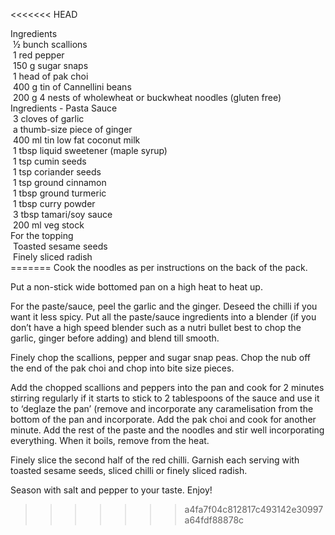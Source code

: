 <<<<<<< HEAD
<div class="cooked-recipe-ingredients">

<div class="cooked-single-ingredient cooked-heading">Ingredients</div>

<div itemprop="recipeIngredient" class="cooked-single-ingredient cooked-ingredient"><span class="cooked-ingredient-checkbox"> </span><span class="cooked-ing-name">½ bunch scallions</span></div>

<div itemprop="recipeIngredient" class="cooked-single-ingredient cooked-ingredient"><span class="cooked-ingredient-checkbox"> </span><span class="cooked-ing-name">1 red pepper</span></div>

<div itemprop="recipeIngredient" class="cooked-single-ingredient cooked-ingredient"><span class="cooked-ingredient-checkbox"> </span><span class="cooked-ing-amount" data-decimal="150">150</span> <span class="cooked-ing-measurement">g</span> <span class="cooked-ing-name">sugar snaps</span></div>

<div itemprop="recipeIngredient" class="cooked-single-ingredient cooked-ingredient"><span class="cooked-ingredient-checkbox"> </span><span class="cooked-ing-name">1 head of pak choi</span></div>

<div itemprop="recipeIngredient" class="cooked-single-ingredient cooked-ingredient"><span class="cooked-ingredient-checkbox"> </span><span class="cooked-ing-amount" data-decimal="400">400</span> <span class="cooked-ing-measurement">g</span> <span class="cooked-ing-name">tin of Cannellini beans</span></div>

<div itemprop="recipeIngredient" class="cooked-single-ingredient cooked-ingredient"><span class="cooked-ingredient-checkbox"> </span><span class="cooked-ing-amount" data-decimal="200">200</span> <span class="cooked-ing-measurement">g</span> <span class="cooked-ing-name">4 nests of wholewheat or buckwheat noodles (gluten free)</span></div>

<div class="cooked-single-ingredient cooked-heading">Ingredients - Pasta Sauce</div>

<div itemprop="recipeIngredient" class="cooked-single-ingredient cooked-ingredient"><span class="cooked-ingredient-checkbox"> </span><span class="cooked-ing-name">3 cloves of garlic</span></div>

<div itemprop="recipeIngredient" class="cooked-single-ingredient cooked-ingredient"><span class="cooked-ingredient-checkbox"> </span><span class="cooked-ing-name">a thumb-size piece of ginger</span></div>

<div itemprop="recipeIngredient" class="cooked-single-ingredient cooked-ingredient"><span class="cooked-ingredient-checkbox"> </span><span class="cooked-ing-amount" data-decimal="400">400</span> <span class="cooked-ing-measurement">ml</span> <span class="cooked-ing-name">tin low fat coconut milk</span></div>

<div itemprop="recipeIngredient" class="cooked-single-ingredient cooked-ingredient"><span class="cooked-ingredient-checkbox"> </span><span class="cooked-ing-amount" data-decimal="1">1</span> <span class="cooked-ing-measurement">tbsp</span> <span class="cooked-ing-name">liquid sweetener (maple syrup)</span></div>

<div itemprop="recipeIngredient" class="cooked-single-ingredient cooked-ingredient"><span class="cooked-ingredient-checkbox"> </span><span class="cooked-ing-amount" data-decimal="1">1</span> <span class="cooked-ing-measurement">tsp</span> <span class="cooked-ing-name">cumin seeds</span></div>

<div itemprop="recipeIngredient" class="cooked-single-ingredient cooked-ingredient"><span class="cooked-ingredient-checkbox"> </span><span class="cooked-ing-amount" data-decimal="1">1</span> <span class="cooked-ing-measurement">tsp</span> <span class="cooked-ing-name">coriander seeds</span></div>

<div itemprop="recipeIngredient" class="cooked-single-ingredient cooked-ingredient"><span class="cooked-ingredient-checkbox"> </span><span class="cooked-ing-amount" data-decimal="1">1</span> <span class="cooked-ing-measurement">tsp</span> <span class="cooked-ing-name">ground cinnamon</span></div>

<div itemprop="recipeIngredient" class="cooked-single-ingredient cooked-ingredient"><span class="cooked-ingredient-checkbox"> </span><span class="cooked-ing-amount" data-decimal="1">1</span> <span class="cooked-ing-measurement">tbsp</span> <span class="cooked-ing-name">ground turmeric</span></div>

<div itemprop="recipeIngredient" class="cooked-single-ingredient cooked-ingredient"><span class="cooked-ingredient-checkbox"> </span><span class="cooked-ing-amount" data-decimal="1">1</span> <span class="cooked-ing-measurement">tbsp</span> <span class="cooked-ing-name">curry powder</span></div>

<div itemprop="recipeIngredient" class="cooked-single-ingredient cooked-ingredient"><span class="cooked-ingredient-checkbox"> </span><span class="cooked-ing-amount" data-decimal="3">3</span> <span class="cooked-ing-measurement">tbsp</span> <span class="cooked-ing-name">tamari/soy sauce</span></div>

<div itemprop="recipeIngredient" class="cooked-single-ingredient cooked-ingredient"><span class="cooked-ingredient-checkbox"> </span><span class="cooked-ing-amount" data-decimal="200">200</span> <span class="cooked-ing-measurement">ml</span> <span class="cooked-ing-name">veg stock</span></div>

<div class="cooked-single-ingredient cooked-heading">For the topping</div>

<div itemprop="recipeIngredient" class="cooked-single-ingredient cooked-ingredient"><span class="cooked-ingredient-checkbox"> </span><span class="cooked-ing-name">Toasted sesame seeds</span></div>

<div itemprop="recipeIngredient" class="cooked-single-ingredient cooked-ingredient"><span class="cooked-ingredient-checkbox"> </span><span class="cooked-ing-name">Finely sliced radish</span></div>

</div>
=======
Cook the noodles as per instructions on the back of the pack. 

Put a non-stick wide bottomed pan on a high heat to heat up. 

For the paste/sauce, peel the garlic and the ginger. Deseed the chilli if you want it less spicy. Put all the  paste/sauce ingredients into a blender (if you don’t have a high speed blender such as a nutri bullet best to chop the garlic, ginger before adding) and blend till smooth.

Finely chop the scallions, pepper and sugar snap peas. Chop the nub off the end of the pak choi and chop into bite size pieces.

Add the chopped scallions and peppers into the pan and cook for 2 minutes stirring regularly if it starts to stick to 2 tablespoons of the sauce and use it to ‘deglaze the pan’ (remove and incorporate any caramelisation from the bottom of the pan and incorporate. Add the pak choi and cook for another minute. Add the rest of the paste and the noodles and stir well incorporating everything. When it boils, remove from the heat. 

Finely slice the second half of the red chilli. Garnish each serving with toasted sesame seeds, sliced chilli or finely sliced radish.

Season with salt and pepper to your taste. Enjoy!
>>>>>>> a4fa7f04c812817c493142e30997a64fdf88878c
